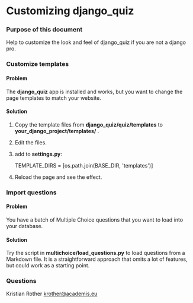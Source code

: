 # Customizing django_quiz

### Purpose of this document
Help to customize the look and feel of django_quiz 
if you are not a django pro.

### Customize templates
#### Problem
The **django_quiz** app is installed and works, but you want to change the page templates to match your website.

#### Solution

1. Copy the template files from **django_quiz/quiz/templates** to **your_django_project/templates/** . 
2. Edit the files.
3. add to **settings.py**: 

    TEMPLATE_DIRS = [os.path.join(BASE_DIR, 'templates')]

4. Reload the page and see the effect.


### Import questions
#### Problem
You have a batch of Multiple Choice questions that you want to load into your database.

#### Solution
Try the script in **multichoice/load_questions.py** to load questions from a Markdown file. It is a straightforward approach that omits a lot of features, but could work as a starting point.

### Questions
Kristian Rother
krother@academis.eu
